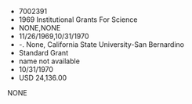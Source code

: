 * 7002391
* 1969 Institutional Grants For Science
* NONE,NONE
* 11/26/1969,10/31/1970
* -. None, California State University-San Bernardino
* Standard Grant
*   name not available
* 10/31/1970
* USD 24,136.00

NONE